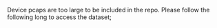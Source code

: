 Device pcaps are too large to be included in the repo. Please follow the following long to access the dataset;

<link to the dataset>
